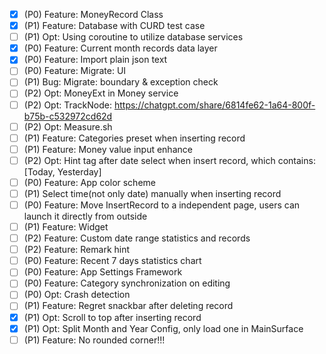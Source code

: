 - [x] (P0) Feature: MoneyRecord Class
- [x] (P1) Feature: Database with CURD test case
- [ ] (P1) Opt: Using coroutine to utilize database services
- [x] (P0) Feature: Current month records data layer
- [x] (P0) Feature: Import plain json text
- [ ] (P0) Feature: Migrate: UI
- [ ] (P1) Bug: Migrate: boundary & exception check
- [ ] (P2) Opt: MoneyExt in Money service
- [ ] (P2) Opt: TrackNode: https://chatgpt.com/share/6814fe62-1a64-800f-b75b-c532972cd62d
- [ ] (P2) Opt: Measure.sh
- [ ] (P1) Feature: Categories preset when inserting record
- [ ] (P1) Feature: Money value input enhance
- [ ] (P2) Opt: Hint tag after date select when insert record, which contains: [Today, Yesterday]
- [ ] (P0) Feature: App color scheme
- [ ] (P1) Select time(not only date) manually when inserting record
- [ ] (P0) Feature: Move InsertRecord to a independent page, users can launch it directly from
  outside
- [ ] (P1) Feature: Widget
- [ ] (P2) Feature: Custom date range statistics and records
- [ ] (P2) Feature: Remark hint
- [ ] (P0) Feature: Recent 7 days statistics chart
- [ ] (P0) Feature: App Settings Framework
- [ ] (P0) Feature: Category synchronization on editing
- [ ] (P0) Opt: Crash detection
- [ ] (P1) Feature: Regret snackbar after deleting record
- [x] (P1) Opt: Scroll to top after inserting record
- [x] (P1) Opt: Split Month and Year Config, only load one in MainSurface
- [ ] (P1) Feature: No rounded corner!!!